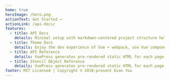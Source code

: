 ```yaml
---
home: true
heroImage: /hero.png
actionText: Get Started →
actionLink: /api-docs/
features:
  - title: API Docs
    details: Minimal setup with markdown-centered project structure helps you focus on writing.
  - title: Theme Docs
    details: Enjoy the dev experience of Vue + webpack, use Vue components in markdown, and develop custom themes with Vue.
  - title: API Reference
    details: VuePress generates pre-rendered static HTML for each page, and runs as an SPA once a page is loaded.
  - title: Stencil Object Reference
    details: VuePress generates pre-rendered static HTML for each page, and runs as an SPA once a page is loaded.
footer: MIT Licensed | Copyright © 2018-present Evan You
---
```

